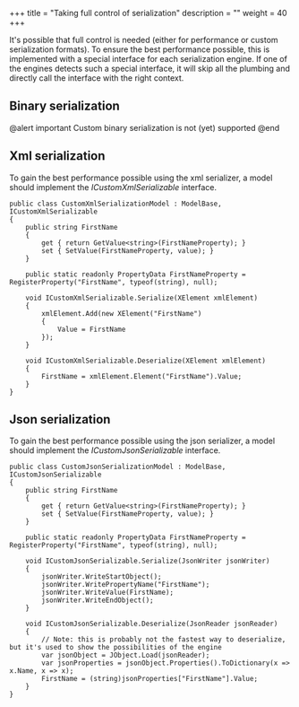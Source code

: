 +++
title = "Taking full control of serialization" 
description = ""
weight = 40
+++

It's possible that full control is needed (either for performance or custom serialization formats). To ensure the best performance possible, this is implemented with a special interface for each serialization engine. If one of the engines detects such a special interface, it will skip all the plumbing and directly call the interface with the right context.

## Binary serialization

@alert important
Custom binary serialization is not (yet) supported
@end

## Xml serialization

To gain the best performance possible using the xml serializer, a model should implement the *ICustomXmlSerializable* interface.

```
public class CustomXmlSerializationModel : ModelBase, ICustomXmlSerializable
{
    public string FirstName
    {
        get { return GetValue<string>(FirstNameProperty); }
        set { SetValue(FirstNameProperty, value); }
    }

    public static readonly PropertyData FirstNameProperty = RegisterProperty("FirstName", typeof(string), null);

    void ICustomXmlSerializable.Serialize(XElement xmlElement)
    {
        xmlElement.Add(new XElement("FirstName")
        {
            Value = FirstName
        });
    }

    void ICustomXmlSerializable.Deserialize(XElement xmlElement)
    {
        FirstName = xmlElement.Element("FirstName").Value;
    }
}
```

## Json serialization

To gain the best performance possible using the json serializer, a model should implement the *ICustomJsonSerializable* interface.

```
public class CustomJsonSerializationModel : ModelBase, ICustomJsonSerializable
{
    public string FirstName
    {
        get { return GetValue<string>(FirstNameProperty); }
        set { SetValue(FirstNameProperty, value); }
    }

    public static readonly PropertyData FirstNameProperty = RegisterProperty("FirstName", typeof(string), null);

    void ICustomJsonSerializable.Serialize(JsonWriter jsonWriter)
    {
        jsonWriter.WriteStartObject();
        jsonWriter.WritePropertyName("FirstName");
        jsonWriter.WriteValue(FirstName);
        jsonWriter.WriteEndObject();
    }

    void ICustomJsonSerializable.Deserialize(JsonReader jsonReader)
    {
        // Note: this is probably not the fastest way to deserialize, but it's used to show the possibilities of the engine
        var jsonObject = JObject.Load(jsonReader);
        var jsonProperties = jsonObject.Properties().ToDictionary(x => x.Name, x => x);
        FirstName = (string)jsonProperties["FirstName"].Value;
    }
}
```
